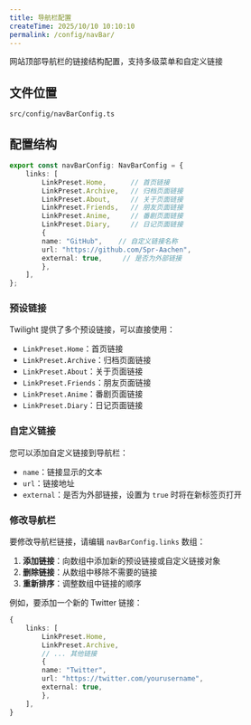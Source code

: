 ```yaml
---
title: 导航栏配置
createTime: 2025/10/10 10:10:10
permalink: /config/navBar/
---
```


网站顶部导航栏的链接结构配置，支持多级菜单和自定义链接


## 文件位置

```
src/config/navBarConfig.ts
```


## 配置结构

```typescript
export const navBarConfig: NavBarConfig = {
    links: [
        LinkPreset.Home,      // 首页链接
        LinkPreset.Archive,   // 归档页面链接
        LinkPreset.About,     // 关于页面链接
        LinkPreset.Friends,   // 朋友页面链接
        LinkPreset.Anime,     // 番剧页面链接
        LinkPreset.Diary,     // 日记页面链接
        {
        name: "GitHub",    // 自定义链接名称
        url: "https://github.com/Spr-Aachen",
        external: true,     // 是否为外部链接
        },
    ],
};
```

### 预设链接

Twilight 提供了多个预设链接，可以直接使用：

- `LinkPreset.Home`：首页链接
- `LinkPreset.Archive`：归档页面链接
- `LinkPreset.About`：关于页面链接
- `LinkPreset.Friends`：朋友页面链接
- `LinkPreset.Anime`：番剧页面链接
- `LinkPreset.Diary`：日记页面链接

### 自定义链接

您可以添加自定义链接到导航栏：

- `name`：链接显示的文本
- `url`：链接地址
- `external`：是否为外部链接，设置为 `true` 时将在新标签页打开

### 修改导航栏

要修改导航栏链接，请编辑 `navBarConfig.links` 数组：

1. **添加链接**：向数组中添加新的预设链接或自定义链接对象
2. **删除链接**：从数组中移除不需要的链接
3. **重新排序**：调整数组中链接的顺序

例如，要添加一个新的 Twitter 链接：

```typescript
{
    links: [
        LinkPreset.Home,
        LinkPreset.Archive,
        // ... 其他链接
        {
        name: "Twitter",
        url: "https://twitter.com/yourusername",
        external: true,
        },
    ],
}
```